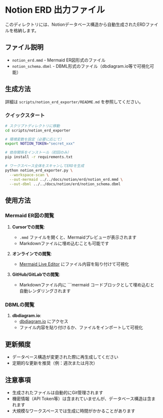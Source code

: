 # Notion ERD 出力ファイル

このディレクトリには、Notionデータベース構造から自動生成されたERDファイルを格納します。

## ファイル説明

- `notion_erd.mmd` - Mermaid ER図形式のファイル
- `notion_schema.dbml` - DBML形式のファイル（dbdiagram.io等で可視化可能）

## 生成方法

詳細は `scripts/notion_erd_exporter/README.md` を参照してください。

### クイックスタート

```bash
# スクリプトディレクトリに移動
cd scripts/notion_erd_exporter

# 環境変数を設定（必要に応じて）
export NOTION_TOKEN="secret_xxx"

# 依存関係をインストール（初回のみ）
pip install -r requirements.txt

# ワークスペース全体をスキャンしてERDを生成
python notion_erd_exporter.py \
  --workspace-scan \
  --out-mermaid ../../docs/notion/erd/notion_erd.mmd \
  --out-dbml ../../docs/notion/erd/notion_schema.dbml
```

## 使用方法

### Mermaid ER図の閲覧

1. **Cursorでの閲覧**:
   - `.mmd` ファイルを開くと、Mermaidプレビューが表示されます
   - Markdownファイルに埋め込むことも可能です

2. **オンラインでの閲覧**:
   - [Mermaid Live Editor](https://mermaid.live/) にファイル内容を貼り付けて可視化

3. **GitHub/GitLabでの閲覧**:
   - Markdownファイル内に ```mermaid コードブロックとして埋め込むと自動レンダリングされます

### DBMLの閲覧

1. **dbdiagram.io**:
   - [dbdiagram.io](https://dbdiagram.io/) にアクセス
   - ファイル内容を貼り付けるか、ファイルをインポートして可視化

## 更新頻度

- データベース構造が変更された際に再生成してください
- 定期的な更新を推奨（例：週次または月次）

## 注意事項

- 生成されたファイルは自動的にGit管理されます
- 機密情報（API Token等）は含まれていませんが、データベース構造は含まれます
- 大規模なワークスペースでは生成に時間がかかることがあります

